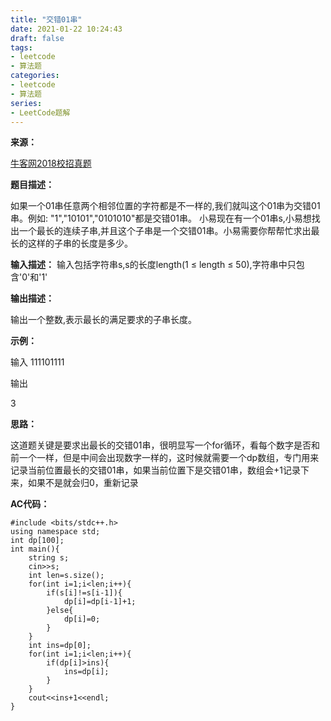 ```yaml
---
title: "交错01串"
date: 2021-01-22 10:24:43
draft: false
tags:
- leetcode
- 算法题
categories: 
- leetcode
- 算法题
series:
- LeetCode题解
---
```

**来源：**

[牛客网2018校招真题](https://www.nowcoder.com/ta/2018test?query=&asc=true&order=&page=1)

**题目描述：**

如果一个01串任意两个相邻位置的字符都是不一样的,我们就叫这个01串为交错01串。例如: "1","10101","0101010"都是交错01串。
小易现在有一个01串s,小易想找出一个最长的连续子串,并且这个子串是一个交错01串。小易需要你帮帮忙求出最长的这样的子串的长度是多少。

**输入描述：**
输入包括字符串s,s的长度length(1 ≤ length ≤ 50),字符串中只包含'0'和'1'

**输出描述：**

输出一个整数,表示最长的满足要求的子串长度。

**示例：**

输入
111101111

输出

3

**思路：**

这道题关键是要求出最长的交错01串，很明显写一个for循环，看每个数字是否和前一个一样，但是中间会出现数字一样的，这时候就需要一个dp数组，专门用来记录当前位置最长的交错01串，如果当前位置下是交错01串，数组会+1记录下来，如果不是就会归0，重新记录

**AC代码：**

```
#include <bits/stdc++.h>
using namespace std;
int dp[100];
int main(){
    string s;
    cin>>s;
    int len=s.size();
    for(int i=1;i<len;i++){
        if(s[i]!=s[i-1]){
            dp[i]=dp[i-1]+1;
        }else{
            dp[i]=0;
        }
    }
    int ins=dp[0];
    for(int i=1;i<len;i++){
        if(dp[i]>ins){
            ins=dp[i];
        }
    }
    cout<<ins+1<<endl;
}
```